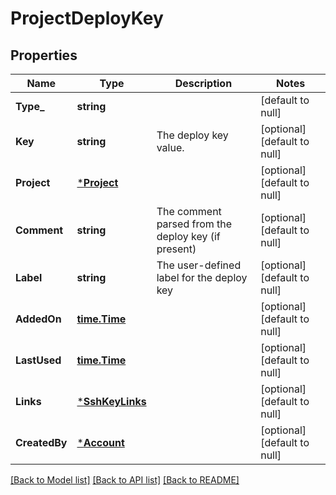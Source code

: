 # ProjectDeployKey

## Properties
Name | Type | Description | Notes
------------ | ------------- | ------------- | -------------
**Type_** | **string** |  | [default to null]
**Key** | **string** | The deploy key value. | [optional] [default to null]
**Project** | [***Project**](project.md) |  | [optional] [default to null]
**Comment** | **string** | The comment parsed from the deploy key (if present) | [optional] [default to null]
**Label** | **string** | The user-defined label for the deploy key | [optional] [default to null]
**AddedOn** | [**time.Time**](time.Time.md) |  | [optional] [default to null]
**LastUsed** | [**time.Time**](time.Time.md) |  | [optional] [default to null]
**Links** | [***SshKeyLinks**](ssh_key_links.md) |  | [optional] [default to null]
**CreatedBy** | [***Account**](account.md) |  | [optional] [default to null]

[[Back to Model list]](../README.md#documentation-for-models) [[Back to API list]](../README.md#documentation-for-api-endpoints) [[Back to README]](../README.md)


